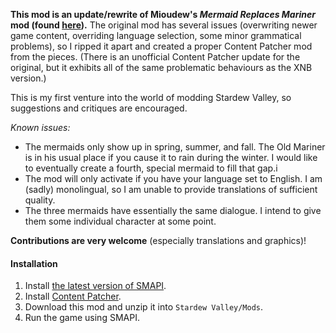 **This mod is an update/rewrite of Mioudew's *Mermaid Replaces Mariner* mod (found [here](https://www.nexusmods.com/stardewvalley/mods/2604)).** The original mod has several issues (overwriting newer game content, overriding language selection, some minor grammatical problems), so I ripped it apart and created a proper Content Patcher mod from the pieces. (There is an unofficial Content Patcher update for the original, but it exhibits all of the same problematic behaviours as the XNB version.)

This is my first venture into the world of modding Stardew Valley, so suggestions and critiques are encouraged.

*Known issues:*
* The mermaids only show up in spring, summer, and fall. The Old Mariner is in his usual place if you cause it to rain during the winter. I would like to eventually create a fourth, special mermaid to fill that gap.i
* The mod will only activate if you have your language set to English. I am (sadly) monolingual, so I am unable to provide translations of sufficient quality.
* The three mermaids have essentially the same dialogue. I intend to give them some individual character at some point.

**Contributions are very welcome** (especially translations and graphics)!


#### Installation
1. Install [the latest version of SMAPI](https://smapi.io/).
2. Install [Content Patcher](https://www.nexusmods.com/stardewvalley/mods/1915).
3. Download this mod and unzip it into `Stardew Valley/Mods`.
4. Run the game using SMAPI.
